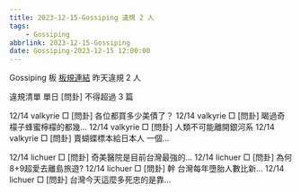 ```yaml
---
title: 2023-12-15-Gossiping 違規 2 人
tags:
    - Gossiping
abbrlink: 2023-12-15-Gossiping
date: Gossiping-2023-12-15 12:00:00
---
```

Gossiping 板 [板規連結](https://www.ptt.cc/bbs/Gossiping/M.1637425085.A.07D.html)
昨天違規 2 人
<!-- more -->

違規清單
單日 [問卦] 不得超過 3 篇

12/14 valkyrie □ [問卦] 各位都買多少美債了？
12/14 valkyrie □ [問卦] 暍過奇檬子蜂蜜檸檬的都幾…
12/14 valkyrie □ [問卦] 人類不可能離開銀河系
12/14 valkyrie □ [問卦] 賣蝴蝶標本給日本人 一個…

12/14 lichuer □ [問卦] 奇美醫院是目前台灣最強的…
12/14 lichuer □ [問卦] 為何8+9超愛去離島旅遊?
12/14 lichuer □ [問卦] 幹 台灣每年墮胎人數比新…
12/14 lichuer □ [問卦] 台灣今天這麼多死忠的是靠…